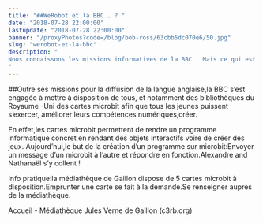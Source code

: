 ```yaml
---
title: "##WeRobot et la BBC … ? "
date: "2018-07-28 22:00:00"
lastupdate: "2018-07-28 22:00:00"
banner: "/proxyPhotos?code=/blog/bob-ross/63cbb5dc070e6/50.jpg"
slug: "werobot-et-la-bbc"
description: " 
Nous connaissons les missions informatives de la BBC . Mais ce qui est moins connu , c’est l’engagement de la BBC pour l’éducation.
"
---
```

##Outre ses missions pour la diffusion de la langue anglaise,la BBC s’est engagée à mettre à disposition de tous, et notamment des bibliothèques du Royaume -Uni des cartes microbit afin que tous les jeunes puissent s’exercer, améliorer leurs compétences numériques,créer. 

En effet,les cartes microbit permettent de rendre un programme informatique concret en rendant des objets interactifs voire de créer des jeux.
Aujourd’hui,le but de la création d’un programme sur microbit:Envoyer un message d’un microbit à l’autre et répondre en fonction.Alexandre and Nathanaël s’y collent !


Info pratique:la médiathèque de Gaillon dispose de 5 cartes microbit à disposition.Emprunter une carte se fait à la demande.Se renseigner auprès de la médiathèque. 

Accueil - Médiathèque Jules Verne de Gaillon (c3rb.org)


    